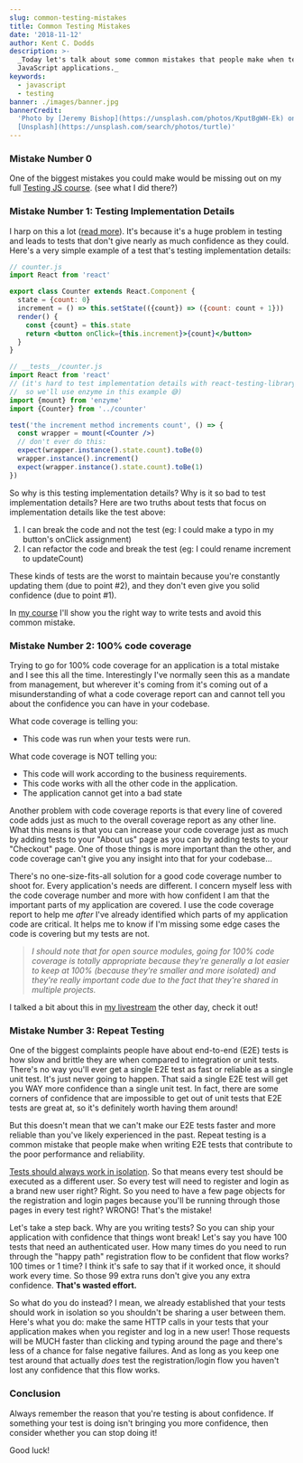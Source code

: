 ```yaml
---
slug: common-testing-mistakes
title: Common Testing Mistakes
date: '2018-11-12'
author: Kent C. Dodds
description: >-
  _Today let's talk about some common mistakes that people make when testing
  JavaScript applications._
keywords:
  - javascript
  - testing
banner: ./images/banner.jpg
bannerCredit:
  'Photo by [Jeremy Bishop](https://unsplash.com/photos/KputBgWH-Ek) on
  [Unsplash](https://unsplash.com/search/photos/turtle)'
---
```


### Mistake Number 0

One of the biggest mistakes you could make would be missing out on my full
[Testing JS course](https://testingjavascript.com/). (see what I did there?)

### Mistake Number 1: Testing Implementation Details

I harp on this a lot ([read more](/blog/testing-implementation-details)). It's
because it's a huge problem in testing and leads to tests that don't give nearly
as much confidence as they could. Here's a very simple example of a test that's
testing implementation details:

```jsx
// counter.js
import React from 'react'

export class Counter extends React.Component {
  state = {count: 0}
  increment = () => this.setState(({count}) => ({count: count + 1}))
  render() {
    const {count} = this.state
    return <button onClick={this.increment}>{count}</button>
  }
}

// __tests__/counter.js
import React from 'react'
// (it's hard to test implementation details with react-testing-library,
//  so we'll use enzyme in this example 😅)
import {mount} from 'enzyme'
import {Counter} from '../counter'

test('the increment method increments count', () => {
  const wrapper = mount(<Counter />)
  // don't ever do this:
  expect(wrapper.instance().state.count).toBe(0)
  wrapper.instance().increment()
  expect(wrapper.instance().state.count).toBe(1)
})
```

So why is this testing implementation details? Why is it so bad to test
implementation details? Here are two truths about tests that focus on
implementation details like the test above:

1.  I can break the code and not the test (eg: I could make a typo in my
    button's onClick assignment)
2.  I can refactor the code and break the test (eg: I could rename increment to
    updateCount)

These kinds of tests are the worst to maintain because you're constantly
updating them (due to point #2), and they don't even give you solid confidence
(due to point #1).

In [my course](https://testingjavascript.com/) I'll show you the right way to
write tests and avoid this common mistake.

### Mistake Number 2: 100% code coverage

Trying to go for 100% code coverage for an application is a total mistake and I
see this all the time. Interestingly I've normally seen this as a mandate from
management, but wherever it's coming from it's coming out of a misunderstanding
of what a code coverage report can and cannot tell you about the confidence you
can have in your codebase.

What code coverage is telling you:

- This code was run when your tests were run.

What code coverage is NOT telling you:

- This code will work according to the business requirements.
- This code works with all the other code in the application.
- The application cannot get into a bad state

Another problem with code coverage reports is that every line of covered code
adds just as much to the overall coverage report as any other line. What this
means is that you can increase your code coverage just as much by adding tests
to your "About us" page as you can by adding tests to your "Checkout" page. One
of those things is more important than the other, and code coverage can't give
you any insight into that for your codebase...

There's no one-size-fits-all solution for a good code coverage number to shoot
for. Every application's needs are different. I concern myself less with the
code coverage number and more with how confident I am that the important parts
of my application are covered. I use the code coverage report to help me _after_
I've already identified which parts of my application code are critical. It
helps me to know if I'm missing some edge cases the code is covering but my
tests are not.

> _I should note that for open source modules, going for 100% code coverage is
> totally appropriate because they're generally a lot easier to keep at 100%
> (because they're smaller and more isolated) and they're really important code
> due to the fact that they're shared in multiple projects._

I talked a bit about this in
[my livestream](https://youtu.be/O2tsvUJT09U&index=9&list=PLV5CVI1eNcJgCrPH_e6d57KRUTiDZgs0u&t=0s)
the other day, check it out!

### Mistake Number 3: Repeat Testing

One of the biggest complaints people have about end-to-end (E2E) tests is how
slow and brittle they are when compared to integration or unit tests. There's no
way you'll ever get a single E2E test as fast or reliable as a single unit test.
It's just never going to happen. That said a single E2E test will get you WAY
more confidence than a single unit test. In fact, there are some corners of
confidence that are impossible to get out of unit tests that E2E tests are great
at, so it's definitely worth having them around!

But this doesn't mean that we can't make our E2E tests faster and more reliable
than you've likely experienced in the past. Repeat testing is a common mistake
that people make when writing E2E tests that contribute to the poor performance
and reliability.

[Tests should always work in isolation](/blog/test-isolation-with-react). So
that means every test should be executed as a different user. So every test will
need to register and login as a brand new user right? Right. So you need to have
a few page objects for the registration and login pages because you'll be
running through those pages in every test right? WRONG! That's the mistake!

Let's take a step back. Why are you writing tests? So you can ship your
application with confidence that things wont break! Let's say you have 100 tests
that need an authenticated user. How many times do you need to run through the
"happy path" registration flow to be confident that flow works? 100 times or 1
time? I think it's safe to say that if it worked once, it should work every
time. So those 99 extra runs don't give you any extra confidence. **That's
wasted effort.**

So what do you do instead? I mean, we already established that your tests should
work in isolation so you shouldn't be sharing a user between them. Here's what
you do: make the same HTTP calls in your tests that your application makes when
you register and log in a new user! Those requests will be MUCH faster than
clicking and typing around the page and there's less of a chance for false
negative failures. And as long as you keep one test around that actually _does_
test the registration/login flow you haven't lost any confidence that this flow
works.

### Conclusion

Always remember the reason that you're testing is about confidence. If something
your test is doing isn't bringing you more confidence, then consider whether you
can stop doing it!

Good luck!
